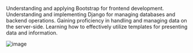 Understanding and applying Bootstrap for frontend development.
Understanding and implementing Django for managing databases and backend operations.
Gaining proficiency in handling and managing data on the server-side.
Learning how to effectively utilize templates for presenting data and information. 

![image](https://github.com/Jananimdev/company_website/assets/114896359/e6fe7930-0cc0-458c-b1dc-6a9c67784bd9)
